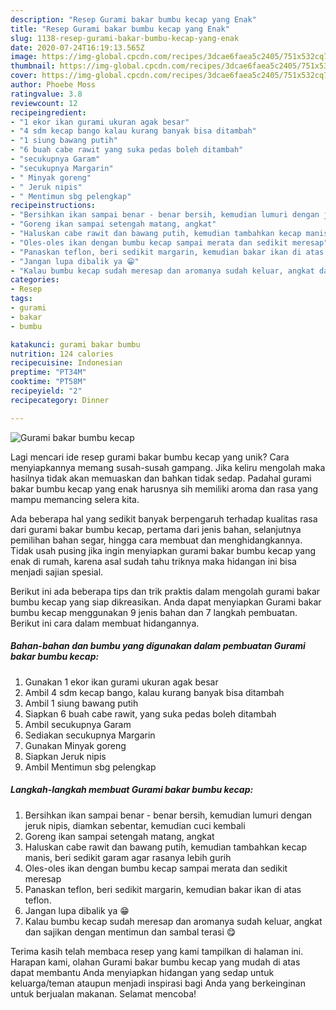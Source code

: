 ```yaml
---
description: "Resep Gurami bakar bumbu kecap yang Enak"
title: "Resep Gurami bakar bumbu kecap yang Enak"
slug: 1138-resep-gurami-bakar-bumbu-kecap-yang-enak
date: 2020-07-24T16:19:13.565Z
image: https://img-global.cpcdn.com/recipes/3dcae6faea5c2405/751x532cq70/gurami-bakar-bumbu-kecap-foto-resep-utama.jpg
thumbnail: https://img-global.cpcdn.com/recipes/3dcae6faea5c2405/751x532cq70/gurami-bakar-bumbu-kecap-foto-resep-utama.jpg
cover: https://img-global.cpcdn.com/recipes/3dcae6faea5c2405/751x532cq70/gurami-bakar-bumbu-kecap-foto-resep-utama.jpg
author: Phoebe Moss
ratingvalue: 3.8
reviewcount: 12
recipeingredient:
- "1 ekor ikan gurami ukuran agak besar"
- "4 sdm kecap bango kalau kurang banyak bisa ditambah"
- "1 siung bawang putih"
- "6 buah cabe rawit yang suka pedas boleh ditambah"
- "secukupnya Garam"
- "secukupnya Margarin"
- " Minyak goreng"
- " Jeruk nipis"
- " Mentimun sbg pelengkap"
recipeinstructions:
- "Bersihkan ikan sampai benar - benar bersih, kemudian lumuri dengan jeruk nipis, diamkan sebentar, kemudian cuci kembali"
- "Goreng ikan sampai setengah matang, angkat"
- "Haluskan cabe rawit dan bawang putih, kemudian tambahkan kecap manis, beri sedikit garam agar rasanya lebih gurih"
- "Oles-oles ikan dengan bumbu kecap sampai merata dan sedikit meresap"
- "Panaskan teflon, beri sedikit margarin, kemudian bakar ikan di atas teflon."
- "Jangan lupa dibalik ya 😁"
- "Kalau bumbu kecap sudah meresap dan aromanya sudah keluar, angkat dan sajikan dengan mentimun dan sambal terasi 😋"
categories:
- Resep
tags:
- gurami
- bakar
- bumbu

katakunci: gurami bakar bumbu 
nutrition: 124 calories
recipecuisine: Indonesian
preptime: "PT34M"
cooktime: "PT58M"
recipeyield: "2"
recipecategory: Dinner

---
```



![Gurami bakar bumbu kecap](https://img-global.cpcdn.com/recipes/3dcae6faea5c2405/751x532cq70/gurami-bakar-bumbu-kecap-foto-resep-utama.jpg)

Lagi mencari ide resep gurami bakar bumbu kecap yang unik? Cara menyiapkannya memang susah-susah gampang. Jika keliru mengolah maka hasilnya tidak akan memuaskan dan bahkan tidak sedap. Padahal gurami bakar bumbu kecap yang enak harusnya sih memiliki aroma dan rasa yang mampu memancing selera kita.

Ada beberapa hal yang sedikit banyak berpengaruh terhadap kualitas rasa dari gurami bakar bumbu kecap, pertama dari jenis bahan, selanjutnya pemilihan bahan segar, hingga cara membuat dan menghidangkannya. Tidak usah pusing jika ingin menyiapkan gurami bakar bumbu kecap yang enak di rumah, karena asal sudah tahu triknya maka hidangan ini bisa menjadi sajian spesial.




Berikut ini ada beberapa tips dan trik praktis dalam mengolah gurami bakar bumbu kecap yang siap dikreasikan. Anda dapat menyiapkan Gurami bakar bumbu kecap menggunakan 9 jenis bahan dan 7 langkah pembuatan. Berikut ini cara dalam membuat hidangannya.

<!--inarticleads1-->

##### Bahan-bahan dan bumbu yang digunakan dalam pembuatan Gurami bakar bumbu kecap:

1. Gunakan 1 ekor ikan gurami ukuran agak besar
1. Ambil 4 sdm kecap bango, kalau kurang banyak bisa ditambah
1. Ambil 1 siung bawang putih
1. Siapkan 6 buah cabe rawit, yang suka pedas boleh ditambah
1. Ambil secukupnya Garam
1. Sediakan secukupnya Margarin
1. Gunakan  Minyak goreng
1. Siapkan  Jeruk nipis
1. Ambil  Mentimun sbg pelengkap




<!--inarticleads2-->

##### Langkah-langkah membuat Gurami bakar bumbu kecap:

1. Bersihkan ikan sampai benar - benar bersih, kemudian lumuri dengan jeruk nipis, diamkan sebentar, kemudian cuci kembali
1. Goreng ikan sampai setengah matang, angkat
1. Haluskan cabe rawit dan bawang putih, kemudian tambahkan kecap manis, beri sedikit garam agar rasanya lebih gurih
1. Oles-oles ikan dengan bumbu kecap sampai merata dan sedikit meresap
1. Panaskan teflon, beri sedikit margarin, kemudian bakar ikan di atas teflon.
1. Jangan lupa dibalik ya 😁
1. Kalau bumbu kecap sudah meresap dan aromanya sudah keluar, angkat dan sajikan dengan mentimun dan sambal terasi 😋




Terima kasih telah membaca resep yang kami tampilkan di halaman ini. Harapan kami, olahan Gurami bakar bumbu kecap yang mudah di atas dapat membantu Anda menyiapkan hidangan yang sedap untuk keluarga/teman ataupun menjadi inspirasi bagi Anda yang berkeinginan untuk berjualan makanan. Selamat mencoba!
